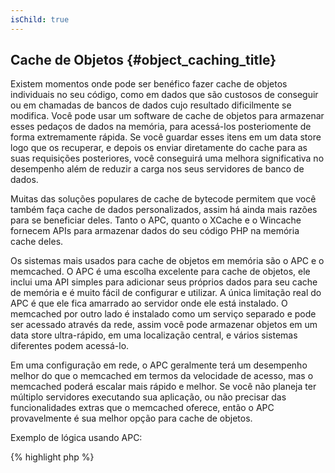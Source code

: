 ```yaml
---
isChild: true
---
```


## Cache de Objetos {#object_caching_title}

Existem momentos onde pode ser benéfico fazer cache de objetos individuais no seu código, como em dados que são custosos
de conseguir ou em chamadas de bancos de dados cujo resultado dificilmente se modifica. Você pode usar um software de cache de objetos para armazenar esses
pedaços de dados na memória, para acessá-los posteriomente de forma extremamente rápida. Se você guardar esses itens em um data store logo que os recuperar,
e depois os enviar diretamente do cache para as suas requisições posteriores, você conseguirá uma melhora significativa no desempenho além de reduzir a carga nos seus servidores de banco de dados.

Muitas das soluções populares de cache de bytecode permitem que você também faça cache de dados personalizados, assim há ainda mais razões para se
beneficiar deles. Tanto o APC, quanto o XCache e o Wincache fornecem APIs para armazenar dados do seu código PHP na memória cache deles.

Os sistemas mais usados para cache de objetos em memória são o APC e o memcached. O APC é uma escolha excelente para
cache de objetos, ele inclui uma API simples para adicionar seus próprios dados para seu cache de memória e é muito fácil de configurar e utilizar. A
única limitação real do APC é que ele fica amarrado ao servidor onde ele está instalado. O memcached por outro lado é instalado
como um serviço separado e pode ser acessado através da rede, assim você pode armazenar objetos em um data store
ultra-rápido, em uma localização central, e vários sistemas diferentes podem acessá-lo.

Em uma configuração em rede, o APC geralmente terá um desempenho melhor do que o memcached em termos da velocidade de acesso, mas o memcached poderá
escalar mais rápido e melhor. Se você não planeja ter múltiplo servidores executando sua aplicação, ou não precisar das
funcionalidades extras que o memcached oferece, então o APC provavelmente é sua melhor opção para cache de objetos.

Exemplo de lógica usando APC:

{% highlight php %}
<?php
// verifica se existe um dado salvo como 'expensive_data' no cache
$data = apc_fetch('expensive_data');
if (!$data)
{
    // dado não está no cache, faça a chamada custosa e guarde-a para usar depois
    $data = get_expensive_data();
    apc_store('expensive_data', $data);
}

print_r($data);
{% endhighlight %}

Aprenda mais sobre sistemas populares de cache de objetos:

* [Funções APC](http://php.net/manual/en/ref.apc.php)
* [Memcached](http://memcached.org/)
* [Redis](http://redis.io/)
* [XCache APIs](http://xcache.lighttpd.net/wiki/XcacheApi)
* [Funções do WinCache](http://www.php.net/manual/en/ref.wincache.php)
